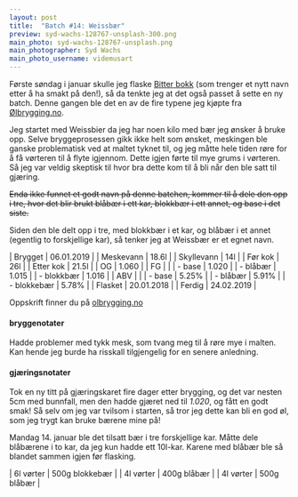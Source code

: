 ```yaml
---
layout: post
title:  "Batch #14: Weissbær"
preview: syd-wachs-128767-unsplash-300.png
main_photo: syd-wachs-128767-unsplash.png
main_photographer: Syd Wachs
main_photo_username: videmusart
---
```


Første søndag i januar skulle jeg flaske [Bitter bokk](/batch/09-big-burly-barleywine) (som trenger et nytt navn etter å ha smakt på den!), så da tenkte jeg at det også passet å sette en ny batch. Denne gangen ble det en av de fire typene jeg kjøpte fra [Ølbrygging.no](https://www.olbrygging.no/).

Jeg startet med Weissbier da jeg har noen kilo med bær jeg ønsker å bruke opp. Selve bryggeprosessen gikk ikke helt som ønsket, meskingen ble ganske problematisk ved at maltet tyknet til, og jeg måtte hele tiden røre for å få vørteren til å flyte igjennom. Dette igjen førte til mye grums i vørteren. Så jeg var veldig skeptisk til hvor bra dette kom til å bli når den ble satt til gjæring.

~~Enda ikke funnet et godt navn på denne batchen, kommer til å dele den opp i tre, hvor det blir brukt blåbær i ett kar, blokkbær i ett annet, og base i det siste.~~

Siden den ble delt opp i tre, med blokkbær i et kar, og blåbær i et annet (egentlig to forskjellige kar), så tenker jeg at Weissbær er et egnet navn.


| Brygget     | 06.01.2019 |
| Meskevann   | 18.6l      |
| Skyllevann  | 14l        |
| Før kok     | 26l        |
| Etter kok   | 21.5l      |
| OG          | 1.060      |
| FG          |            |
| - base      | 1.020      |
| - blåbær    | 1.015      |
| - blokkbær  | 1.016      |
| ABV         |            |
| - base      | 5.25%      |
| - blåbær    | 5.91%      |
| - blokkebær | 5.78%     |
| Flasket     | 20.01.2018 |
| Ferdig      | 24.02.2019 |

Oppskrift finner du på [olbrygging.no](https://www.olbrygging.no/%C3%B8lbrygging-as/100355/weissbier-allgrain-%C3%B8lsett-tradisjonelt-hvete%C3%B8l-fra-syd-tyskland)


#### bryggenotater

Hadde problemer med tykk mesk, som tvang meg til å røre mye i malten. Kan hende jeg burde ha risskall tilgjengelig for en senere anledning.


#### gjæringsnotater

Tok en ny titt på gjæringskaret fire dager etter brygging, og det var nesten 5cm med bunnfall, men den hadde gjæret ned til *1.020*, og fått en godt smak! Så selv om jeg var tvilsom i starten, så tror jeg dette kan bli en god øl, som jeg trygt kan bruke bærene mine på!

Mandag 14. januar ble det tilsatt bær i tre forskjellige kar. Måtte dele blåbærene i to kar, da jeg kun hadde ett 10l-kar. Karene med blåbær ble så blandet sammen igjen før flasking.


| 6l vørter | 500g blokkebær |
| 4l vørter | 400g blåbær    |
| 4l vørter | 500g blåbær    |
